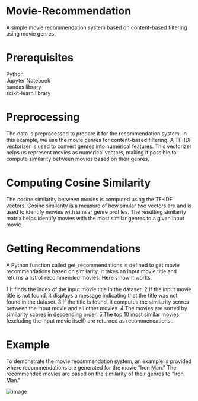 
# Movie-Recommendation
A simple movie recommendation system based on content-based filtering using movie genres.

# Prerequisites
Python<br>
Jupyter Notebook<br>
pandas library<br>
scikit-learn library<br>

# Preprocessing
The data is preprocessed to prepare it for the recommendation system. In this example, we use the movie genres for content-based filtering. A TF-IDF vectorizer is used to convert genres into numerical features. This vectorizer helps us represent movies as numerical vectors, making it possible to compute similarity between movies based on their genres.

# Computing Cosine Similarity
The cosine similarity between movies is computed using the TF-IDF vectors. Cosine similarity is a measure of how similar two vectors are and is used to identify movies with similar genre profiles. The resulting similarity matrix helps identify movies with the most similar genres to a given input movie

# Getting Recommendations
A Python function called get_recommendations is defined to get movie recommendations based on similarity. It takes an input movie title and returns a list of recommended movies. Here's how it works:

1.It finds the index of the input movie title in the dataset.
2.If the input movie title is not found, it displays a message indicating that the title was not found in the dataset.
3.If the title is found, it computes the similarity scores between the input movie and all other movies.
4.The movies are sorted by similarity scores in descending order.
5.The top 10 most similar movies (excluding the input movie itself) are returned as recommendations..

# Example
To demonstrate the movie recommendation system, an example is provided where recommendations are generated for the movie "Iron Man." The recommended movies are based on the similarity of their genres to "Iron Man."

![image](https://github.com/Sanketarali/Movie-Recommendation/assets/110754364/5c547642-a60a-4462-850c-bce8163ccfd3)


